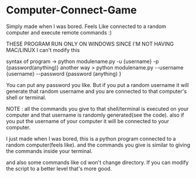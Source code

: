 # Computer-Connect-Game
Simply made when I was bored. Feels Like connected to a random computer and execute remote commands :)

THESE PROGRAM RUN ONLY ON WINDOWS
SINCE I'M NOT HAVING MAC/LINUX I can't modify this

syntax of program -> python modulename.py -u {username} -p {password(anything)}
another way > python modulename.py --username {username} --password {password (anything) }

You can put any password you like. But if you put a random username it will generate that random username and you are connected to that computer's shell or terminal.

NOTE : all the commands you give to that shell/terminal is executed on your computer and that username is randomly generated(see the code).
also if you put the username of your computer it will be connected to your computer.


I just made when I was bored, this is a python program connected to a random computer(feels like). and the commands you give is similar to giving the commands inside your terminal.

and also some commands like cd won't change directory. If you can modify the script to a better level that's more good.
